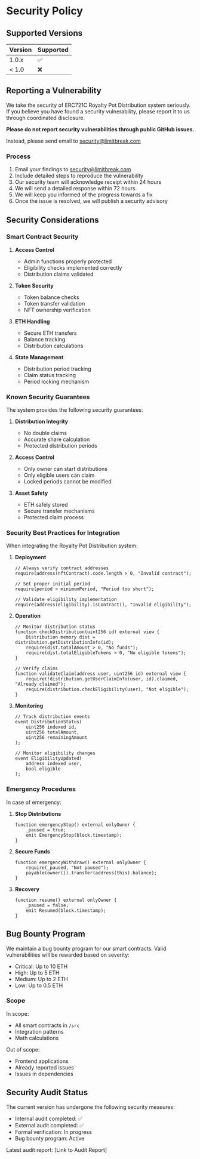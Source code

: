 # Security Policy

## Supported Versions

| Version | Supported          |
| ------- | ------------------ |
| 1.0.x   | :white_check_mark: |
| < 1.0   | :x:                |

## Reporting a Vulnerability

We take the security of ERC721C Royalty Pot Distribution system seriously. If you believe you have found a security vulnerability, please report it to us through coordinated disclosure.

**Please do not report security vulnerabilities through public GitHub issues.**

Instead, please send email to security@limitbreak.com

### Process

1. Email your findings to security@limitbreak.com
2. Include detailed steps to reproduce the vulnerability
3. Our security team will acknowledge receipt within 24 hours
4. We will send a detailed response within 72 hours
5. We will keep you informed of the progress towards a fix
6. Once the issue is resolved, we will publish a security advisory

## Security Considerations

### Smart Contract Security

1. **Access Control**
   - Admin functions properly protected
   - Eligibility checks implemented correctly
   - Distribution claims validated

2. **Token Security**
   - Token balance checks
   - Token transfer validation
   - NFT ownership verification

3. **ETH Handling**
   - Secure ETH transfers
   - Balance tracking
   - Distribution calculations

4. **State Management**
   - Distribution period tracking
   - Claim status tracking
   - Period locking mechanism

### Known Security Guarantees

The system provides the following security guarantees:

1. **Distribution Integrity**
   - No double claims
   - Accurate share calculation
   - Protected distribution periods

2. **Access Control**
   - Only owner can start distributions
   - Only eligible users can claim
   - Locked periods cannot be modified

3. **Asset Safety**
   - ETH safely stored
   - Secure transfer mechanisms
   - Protected claim process

### Security Best Practices for Integration

When integrating the Royalty Pot Distribution system:

1. **Deployment**
   ```solidity
   // Always verify contract addresses
   require(address(nftContract).code.length > 0, "Invalid contract");
   
   // Set proper initial period
   require(period > minimumPeriod, "Period too short");
   
   // Validate eligibility implementation
   require(address(eligibility).isContract(), "Invalid eligibility");
   ```

2. **Operation**
   ```solidity
   // Monitor distribution status
   function checkDistribution(uint256 id) external view {
       Distribution memory dist = distribution.getDistributionInfo(id);
       require(dist.totalAmount > 0, "No funds");
       require(dist.totalEligibleTokens > 0, "No eligible tokens");
   }
   
   // Verify claims
   function validateClaim(address user, uint256 id) external view {
       require(!distribution.getUserClaimInfo(user, id).claimed, "Already claimed");
       require(distribution.checkEligibility(user), "Not eligible");
   }
   ```

3. **Monitoring**
   ```solidity
   // Track distribution events
   event DistributionStatus(
       uint256 indexed id,
       uint256 totalAmount,
       uint256 remainingAmount
   );
   
   // Monitor eligibility changes
   event EligibilityUpdated(
       address indexed user,
       bool eligible
   );
   ```

### Emergency Procedures

In case of emergency:

1. **Stop Distributions**
   ```solidity
   function emergencyStop() external onlyOwner {
       _paused = true;
       emit EmergencyStop(block.timestamp);
   }
   ```

2. **Secure Funds**
   ```solidity
   function emergencyWithdraw() external onlyOwner {
       require(_paused, "Not paused");
       payable(owner()).transfer(address(this).balance);
   }
   ```

3. **Recovery**
   ```solidity
   function resume() external onlyOwner {
       _paused = false;
       emit Resumed(block.timestamp);
   }
   ```

## Bug Bounty Program

We maintain a bug bounty program for our smart contracts. Valid vulnerabilities will be rewarded based on severity:

- Critical: Up to 10 ETH
- High: Up to 5 ETH
- Medium: Up to 2 ETH
- Low: Up to 0.5 ETH

### Scope

In scope:
- All smart contracts in `/src`
- Integration patterns
- Math calculations

Out of scope:
- Frontend applications
- Already reported issues
- Issues in dependencies

## Security Audit Status

The current version has undergone the following security measures:

- Internal audit completed: ✅
- External audit completed: ✅
- Formal verification: In progress
- Bug bounty program: Active

Latest audit report: [Link to Audit Report]